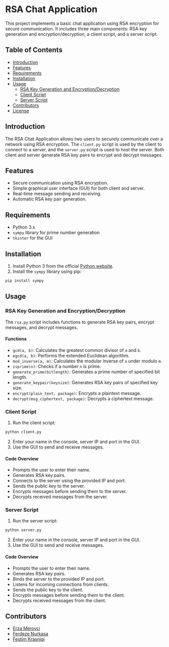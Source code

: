 
# RSA Chat Application

This project implements a basic chat application using RSA encryption for secure communication. It includes three main components: RSA key generation and encryption/decryption, a client script, and a server script.

## Table of Contents
- [Introduction](#introduction)
- [Features](#features)
- [Requirements](#requirements)
- [Installation](#installation)
- [Usage](#usage)
  - [RSA Key Generation and Encryption/Decryption](#rsa-key-generation-and-encryptiondecryption)
  - [Client Script](#client-script)
  - [Server Script](#server-script)
- [Contributors](#contributors)
- [License](#license)

## Introduction

The RSA Chat Application allows two users to securely communicate over a network using RSA encryption. The `client.py` script is used by the client to connect to a server, and the `server.py` script is used to host the server. Both client and server generate RSA key pairs to encrypt and decrypt messages.

## Features

- Secure communication using RSA encryption.
- Simple graphical user interface (GUI) for both client and server.
- Real-time message sending and receiving.
- Automatic RSA key pair generation.

## Requirements

- Python 3.x
- `sympy` library for prime number generation
- `tkinter` for the GUI

## Installation

1. Install Python 3 from the official [Python website](https://www.python.org/).
2. Install the `sympy` library using pip:

```sh
pip install sympy
```

## Usage

### RSA Key Generation and Encryption/Decryption

The `rsa.py` script includes functions to generate RSA key pairs, encrypt messages, and decrypt messages.

#### Functions

- `gcd(a, b)`: Calculates the greatest common divisor of `a` and `b`.
- `egcd(a, b)`: Performs the extended Euclidean algorithm.
- `mod_inverse(a, m)`: Calculates the modular inverse of `a` under modulo `m`.
- `isprime(n)`: Checks if a number `n` is prime.
- `generate_prime(bitlength)`: Generates a prime number of specified bit length.
- `generate_keypair(keysize)`: Generates RSA key pairs of specified key size.
- `encrypt(plain_text, package)`: Encrypts a plaintext message.
- `decrypt(msg_ciphertext, package)`: Decrypts a ciphertext message.

### Client Script

1. Run the client script:

```sh
python client.py
```

2. Enter your name in the console, server IP and port in the GUI.
3. Use the GUI to send and receive messages.

#### Code Overview

- Prompts the user to enter their name.
- Generates RSA key pairs.
- Connects to the server using the provided IP and port.
- Sends the public key to the server.
- Encrypts messages before sending them to the server.
- Decrypts received messages from the server.

### Server Script

1. Run the server script:

```sh
python server.py
```

2. Enter your name in the console, server IP and port in the GUI.
3. Use the GUI to send and receive messages.

#### Code Overview

- Prompts the user to enter their name.
- Generates RSA key pairs.
- Binds the server to the provided IP and port.
- Listens for incoming connections from clients.
- Sends the public key to the client.
- Encrypts messages before sending them to the client.
- Decrypts received messages from the client.

## Contributors

- [Erza Merovci](https://github.com/erzamerovci)
- [Ferdeze Nurkasa](https://github.com/FerdezeNurkasa)
- [Festim Krasniqi](https://github.com/FestimKrasniqi)

